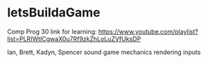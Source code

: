 # letsBuildaGame
Comp Prog 30
link for learning: https://www.youtube.com/playlist?list=PLRIWtICgwaX0u7Rf9zkZhLoLuZVfUksDP



Ian, Brett, Kadyn, Spencer
sound
game mechanics
rendering
inputs
